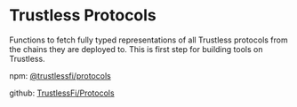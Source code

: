 # Trustless Protocols

Functions to fetch fully typed representations of all Trustless protocols from the chains they are deployed to. This is first step for building tools on Trustless.

npm: [@trustlessfi/protocols](https://www.npmjs.com/package/@trustlessfi/protocols)

github: [TrustlessFi/Protocols](https://github.com/TrustlessFi/Protocols)
